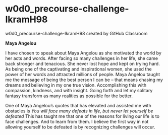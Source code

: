 # w0d0_precourse-challenge-IkramH98
w0d0_precourse-challenge-IkramH98 created by GitHub Classroom

**Maya Angelou** 

I have chosen to speak about Maya Angelou as she motivated the world by her acts and words. After facing so many challenges in her life, she came back stronger and tenacious. She never lost hope and kept on trying hard. As being one of the captivating and inspirational women, she used the power of her words and attracted millions of people. Maya Angelou taught me the message of being the best person I can be – that means chasing my dreams and believing in my one true vision. Accomplishing this with compassion, kindness, and with insight. Going forth and let my solitary fantasy transform as many realities as possible for the better.  

One of Maya Angelou’s quotes that has elevated and assisted me with obstacles is *You will face many defeats in life, but never let yourself be defeated* This has taught me that one of the reasons for living our life is to face challenges. And to learn from them. I believe the first way in not allowing yourself to be defeated is by recognizing challenges will occur. 
